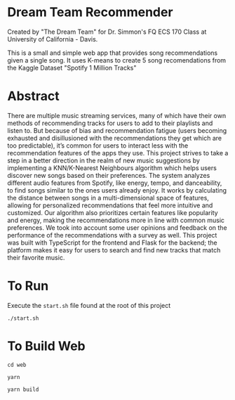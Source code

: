 # Dream Team Recommender
Created by "The Dream Team" for Dr. Simmon's FQ ECS 170 Class at University of California - Davis.

This is a small and simple web app that provides song recommendations given a single song. It uses K-means to create 5 song recomendations from the Kaggle Dataset "Spotify 1 Million Tracks"

# Abstract

There are multiple music streaming services, many of which have their own methods of recommending tracks for users to add to their playlists and listen to. But because of bias and recommendation fatigue (users becoming exhausted and disillusioned with the recommendations they get which are too predictable), it’s common for users to interact less with the recommendation features of the apps they use. This project strives to take a step in a better direction in the realm of new music suggestions by implementing a KNN/K-Nearest Neighbours algorithm which helps users discover new songs based on their preferences. The system analyzes different audio features from Spotify, like energy, tempo, and danceability, to find songs similar to the ones users already enjoy.  It works by calculating the distance between songs in a multi-dimensional space of features, allowing for personalized recommendations that feel more intuitive and customized. Our algorithm also prioritizes certain features like popularity and energy, making the recommendations more in line with common music preferences. We took into account some user opinions and feedback on the performance of the recommendations with a survey as well. This project was built with TypeScript for the frontend and Flask for the backend; the platform makes it easy for users to search and find new tracks that match their favorite music.

# To Run
Execute the `start.sh` file found at the root of this project

```
./start.sh
```

# To Build Web
```angular2html
cd web

yarn

yarn build
```
